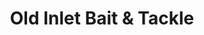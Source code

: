 ---
title: "Old Inlet Bait & Tackle"
url: /rehoboth-beach/old-inlet-bait-und-tackle/
shop: Angeln
---
